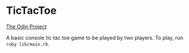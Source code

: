 # TicTacToe
[The Odin Project](https://www.theodinproject.com/paths/full-stack-ruby-on-rails/courses/ruby-programming/lessons/tic-tac-toe)

A basic console tic tac toe game to be played by two players.
To play, run `ruby lib/main.rb`.
